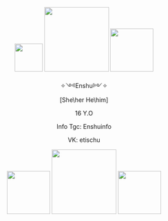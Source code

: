 
<div id="header" align="center">
<img src="https://static.wikia.nocookie.net/ensemble-stars/images/7/71/Izumi_Sena_Namja_Town.png/revision/latest?cb=20200109223938" width="65"/> <img src="https://static.wikia.nocookie.net/ensemble-stars/images/9/96/%28Evening_Glow_Paddle%29_Izumi_Sena_Chibi.gif/revision/latest?cb=20230717073829" width="150"/> <img src="https://static.wikia.nocookie.net/ensemble-stars/images/2/27/Izumi_Sena_Anime_Chibi.png/revision/latest?cb=20190425051025" width="100"/> 
</div>

 <div id="header" align="center">
  
✧༺Enshu༻✧  
[She\her He\him]
 
 16 Y.O

 Info Tgc: Enshuinfo

 VK: etischu
<div id="header" align="center">
<img src="https://static.wikia.nocookie.net/ensemble-stars/images/5/5d/Eichi_Tenshouin_Namja_Town.png/revision/latest?cb=20200109223739" width="100"/> <img src="https://static.wikia.nocookie.net/ensemble-stars/images/a/af/%28Happy_Balloon%29_Eichi_Tenshouin_Chibi.gif/revision/latest?cb=20240629152627" width="150"/> <img src="https://static.wikia.nocookie.net/ensemble-stars/images/1/18/Eichi_Tenshouin_Anime_Chibi.png/revision/latest?cb=20190425121300" width="100"/>
</div>

